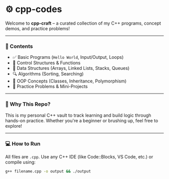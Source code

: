 # ⚙️ cpp-codes

Welcome to **cpp-craft** – a curated collection of my C++ programs, concept demos, and practice problems!

---

### 📂 Contents

- ✅ Basic Programs (`Hello World`, Input/Output, Loops)
- 🔁 Control Structures & Functions
- 🧠 Data Structures (Arrays, Linked Lists, Stacks, Queues)
- 🔍 Algorithms (Sorting, Searching)
- 🧱 OOP Concepts (Classes, Inheritance, Polymorphism)
- 🧪 Practice Problems & Mini-Projects

---

### 🚀 Why This Repo?

This is my personal C++ vault to track learning and build logic through hands-on practice. Whether you're a beginner or brushing up, feel free to explore!

---

### 💻 How to Run

All files are `.cpp`. Use any C++ IDE (like Code::Blocks, VS Code, etc.) or compile using:
```bash
g++ filename.cpp -o output && ./output
